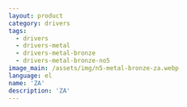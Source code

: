 ```yaml
---
layout: product
category: drivers
tags:
  - drivers
  - drivers-metal
  - drivers-metal-bronze
  - drivers-metal-bronze-no5
image_main: /assets/img/n5-metal-bronze-za.webp
language: el
name: 'ZA'
description: 'ZA'
---
```

